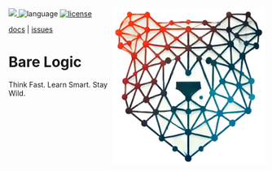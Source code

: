 <img src="/etc/img/barelogic.png" width="300" align="right">

<a href="http://github.com/timm/barelogic">
    <img src="https://img.shields.io/badge/GitHub-src-yellow?logo=github&style=flat-square">
</a>
<img alt="language" src="https://img.shields.io/badge/language-python-blue.svg?logo=python&style=flat-square">
<a href="https://github.com/timm/barelogic/blob/main/LICENSE.md">
    <img alt="license" src="https://img.shields.io/badge/license-MIT-brightgreen?logo=open-source-initiative&logoColor=white&style=flat-square">
</a>

<p>
    <a href="https://github.com/timm/barelogic/blob/main/README.md">docs</a> |
    <a href="http://github.com/timm/barelogic/issues">issues</a> 
</p>

# Bare Logic

Think Fast. Learn Smart. Stay Wild.
 

